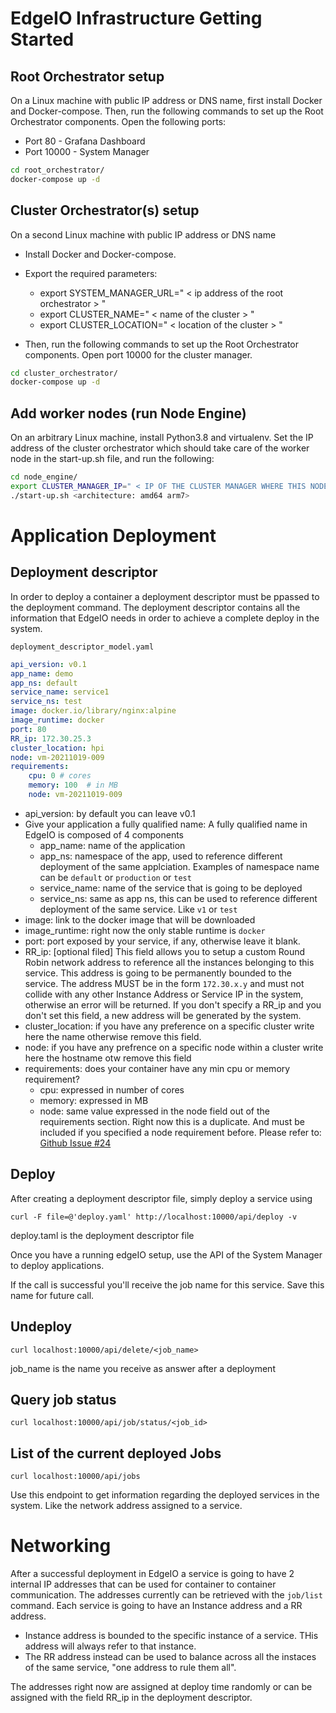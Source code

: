 # EdgeIO Infrastructure Getting Started

## Root Orchestrator setup

On a Linux machine with public IP address or DNS name, first install Docker and Docker-compose. Then, run the following commands to set up the Root Orchestrator components. Open the following ports:

- Port 80 - Grafana Dashboard
- Port 10000 - System Manager


```bash
cd root_orchestrator/
docker-compose up -d
```

## Cluster Orchestrator(s) setup

On a second Linux machine with public IP address or DNS name

- Install Docker and Docker-compose. 

- Export the required parameters:
  - export SYSTEM_MANAGER_URL=" < ip address of the root orchestrator > "
  - export CLUSTER_NAME=" < name of the cluster > "
  - export CLUSTER_LOCATION=" < location of the cluster > "

- Then, run the following commands to set up the Root Orchestrator components. Open port 10000 for the cluster manager.

```bash
cd cluster_orchestrator/
docker-compose up -d
```

## Add worker nodes (run Node Engine)

On an arbitrary Linux machine, install Python3.8 and virtualenv. Set the IP address of the cluster orchestrator which should take care of the worker node in the start-up.sh file, and run the following:

```bash
cd node_engine/
export CLUSTER_MANAGER_IP=" < IP OF THE CLUSTER MANAGER WHERE THIS NODE BELONGS >"
./start-up.sh <architecture: amd64 arm7>
```

# Application Deployment

## Deployment descriptor

In order to deploy a container a deployment descriptor must be ppassed to the deployment command. 
The deployment descriptor contains all the information that EdgeIO needs in order to achieve a complete
deploy in the system. 

`deployment_descriptor_model.yaml`

```yaml
api_version: v0.1 
app_name: demo   
app_ns: default
service_name: service1
service_ns: test
image: docker.io/library/nginx:alpine
image_runtime: docker
port: 80
RR_ip: 172.30.25.3
cluster_location: hpi
node: vm-20211019-009
requirements:
    cpu: 0 # cores
    memory: 100  # in MB
    node: vm-20211019-009
```

- api_version: by default you can leave v0.1
- Give your application a fully qualified name: A fully qualified name in EdgeIO is composed of 4 components
    - app_name: name of the application
    - app_ns: namespace of the app, used to reference different deployment of the same applciation. Examples of namespace name can be `default` or `production` or `test`
    - service_name: name of the service that is going to be deployed
    - service_ns: same as app ns, this can be used to reference different deployment of the same service. Like `v1` or `test`
- image: link to the docker image that will be downloaded 
- image_runtime: right now the only stable runtime is `docker`
- port: port exposed by your service, if any, otherwise leave it blank.
- RR\_ip: [optional filed] This field allows you to setup a custom Round Robin network address to reference all the instances belonging to this service. This address is going to be permanently bounded to the service. The address MUST be in the form `172.30.x.y` and must not collide with any other Instance Address or Service IP in the system, otherwise an error will be returned. If you don't specify a RR_ip and you don't set this field, a new address will be generated by the system. 
- cluster_location: if you have any preference on a specific cluster write here the name otherwise remove this field.
- node: if you have any prefrence on a specific node within a cluster write here the hostname otw remove this field
- requirements: does your container have any min cpu or memory requirement?
    - cpu: expressed in number of cores
    - memory: expressed in MB
    - node: same value expressed in the node field out of the requirements section. Right now this is a duplicate. And must be included if you specified a node requirement before. Please refer to: [Github Issue #24](https://github.com/edgeIO/src/issues/24)
    
    
## Deploy

After creating a deployment descriptor file, simply deploy a service using 

```
curl -F file=@'deploy.yaml' http://localhost:10000/api/deploy -v
```

deploy.taml is the deployment descriptor file

Once you have a running edgeIO setup, use the API of the System Manager to deploy applications.

If the call is successful you'll receive the job name for this service. Save this name for future call.

## Undeploy 

```
curl localhost:10000/api/delete/<job_name>
```

job_name is the name you receive as answer after a deployment 

## Query job status 

```
curl localhost:10000/api/job/status/<job_id>
```

## List of the current deployed Jobs

```
curl localhost:10000/api/jobs
```

Use this endpoint to get information regarding the deployed services in the system. Like the network address assigned to a service.

# Networking 

After a successful deployment in EdgeIO a service is going to have 2 internal IP addresses that can be used for container to container communication. 
The addresses currently can be retrieved with the ```job/list``` command. Each service is going to have an Instance address and a RR address. 

- Instance address is bounded to the specific instance of a service. THis address will always refer to that instance.
- The RR address instead can be used to balance across all the instaces of the same service, "one address to rule them all".

The addresses right now are assigned at deploy time randomly or can be assigned with the field RR_ip in the deployment descriptor. 
